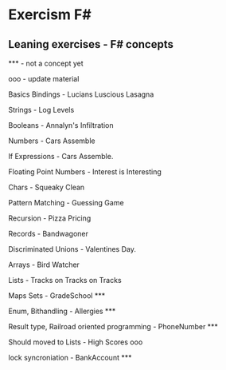 # Exercism F#

## Leaning exercises - F# concepts

*** - not a concept yet

ooo - update material

Basics Bindings - Lucians Luscious Lasagna

Strings - Log Levels

Booleans - Annalyn's Infiltration

Numbers - Cars Assemble

If Expressions - Cars Assemble.

Floating Point Numbers - Interest is Interesting

Chars - Squeaky Clean

Pattern Matching - Guessing Game

Recursion - Pizza Pricing

Records - Bandwagoner

Discriminated Unions  - Valentines Day.

Arrays  - Bird Watcher

Lists - Tracks on Tracks on Tracks

Maps Sets - GradeSchool  ***

Enum, Bithandling - Allergies ***

Result type, Railroad oriented programming - PhoneNumber ***

Should moved to Lists - High Scores ooo

lock syncroniation - BankAccount ***
